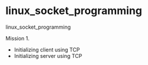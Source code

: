 # linux_socket_programming
linux_socket_programming

Mission 1.
 - Initializing client using TCP
 - Initializing server using TCP
